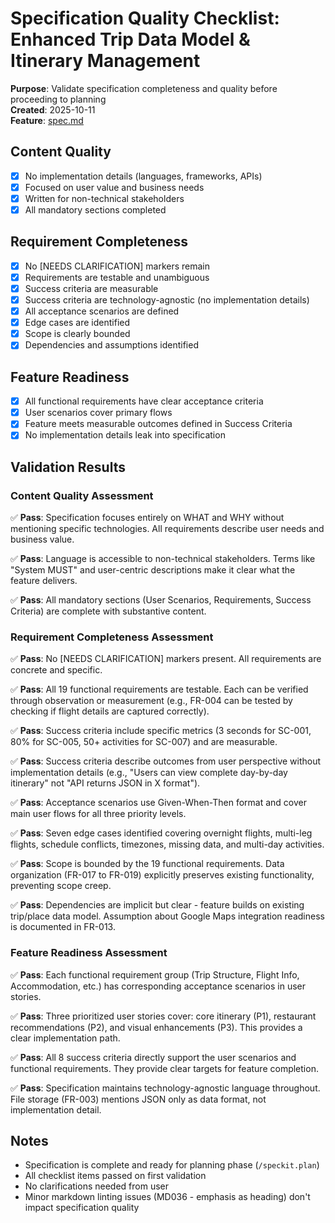 # Specification Quality Checklist: Enhanced Trip Data Model & Itinerary Management

**Purpose**: Validate specification completeness and quality before proceeding to planning  
**Created**: 2025-10-11  
**Feature**: [spec.md](../spec.md)

## Content Quality

- [x] No implementation details (languages, frameworks, APIs)
- [x] Focused on user value and business needs
- [x] Written for non-technical stakeholders
- [x] All mandatory sections completed

## Requirement Completeness

- [x] No [NEEDS CLARIFICATION] markers remain
- [x] Requirements are testable and unambiguous
- [x] Success criteria are measurable
- [x] Success criteria are technology-agnostic (no implementation details)
- [x] All acceptance scenarios are defined
- [x] Edge cases are identified
- [x] Scope is clearly bounded
- [x] Dependencies and assumptions identified

## Feature Readiness

- [x] All functional requirements have clear acceptance criteria
- [x] User scenarios cover primary flows
- [x] Feature meets measurable outcomes defined in Success Criteria
- [x] No implementation details leak into specification

## Validation Results

### Content Quality Assessment

✅ **Pass**: Specification focuses entirely on WHAT and WHY without mentioning specific technologies. All requirements describe user needs and business value.

✅ **Pass**: Language is accessible to non-technical stakeholders. Terms like "System MUST" and user-centric descriptions make it clear what the feature delivers.

✅ **Pass**: All mandatory sections (User Scenarios, Requirements, Success Criteria) are complete with substantive content.

### Requirement Completeness Assessment

✅ **Pass**: No [NEEDS CLARIFICATION] markers present. All requirements are concrete and specific.

✅ **Pass**: All 19 functional requirements are testable. Each can be verified through observation or measurement (e.g., FR-004 can be tested by checking if flight details are captured correctly).

✅ **Pass**: Success criteria include specific metrics (3 seconds for SC-001, 80% for SC-005, 50+ activities for SC-007) and are measurable.

✅ **Pass**: Success criteria describe outcomes from user perspective without implementation details (e.g., "Users can view complete day-by-day itinerary" not "API returns JSON in X format").

✅ **Pass**: Acceptance scenarios use Given-When-Then format and cover main user flows for all three priority levels.

✅ **Pass**: Seven edge cases identified covering overnight flights, multi-leg flights, schedule conflicts, timezones, missing data, and multi-day activities.

✅ **Pass**: Scope is bounded by the 19 functional requirements. Data organization (FR-017 to FR-019) explicitly preserves existing functionality, preventing scope creep.

✅ **Pass**: Dependencies are implicit but clear - feature builds on existing trip/place data model. Assumption about Google Maps integration readiness is documented in FR-013.

### Feature Readiness Assessment

✅ **Pass**: Each functional requirement group (Trip Structure, Flight Info, Accommodation, etc.) has corresponding acceptance scenarios in user stories.

✅ **Pass**: Three prioritized user stories cover: core itinerary (P1), restaurant recommendations (P2), and visual enhancements (P3). This provides a clear implementation path.

✅ **Pass**: All 8 success criteria directly support the user scenarios and functional requirements. They provide clear targets for feature completion.

✅ **Pass**: Specification maintains technology-agnostic language throughout. File storage (FR-003) mentions JSON only as data format, not implementation detail.

## Notes

- Specification is complete and ready for planning phase (`/speckit.plan`)
- All checklist items passed on first validation
- No clarifications needed from user
- Minor markdown linting issues (MD036 - emphasis as heading) don't impact specification quality
